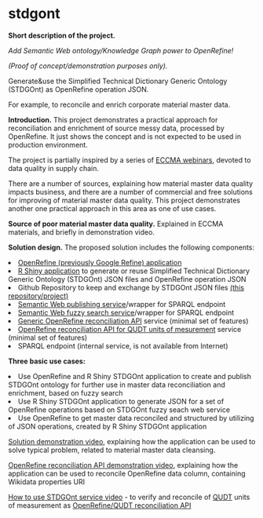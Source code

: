 # stdgont
<p><b>Short description of the project.</b>
<p><i>Add Semantic Web ontology/Knowledge Graph power to OpenRefine!</i>
<p><i>(Proof of concept/demonstration purposes only).</i>
<p>Generate&use the Simplified Technical Dictionary Generic Ontology (STDGOnt) as OpenRefine operation JSON.
<p>For example, to reconcile and enrich corporate material master data.

<p><b>Introduction.</b>
This project demonstrates a practical approach for reconciliation and enrichment of source messy data, processed by OpenRefine.
It just shows the concept and is not expected to be used in production environment.
<p>The project is partially inspired by a series of <a href="https://eccma.org/forms/webinar">ECCMA webinars</a>, devoted to data quality in supply chain.
<p>There are a number of sources, explaining how material master data quality impacts business, 
and there are a number of commercial and free solutions for improving of material master data quality.
This project demonstrates another one practical approach in this area as one of use cases.

<p><b>Source of poor material master data quality.</b>
Explained in ECCMA materials, and briefly in demonstration video.

<p><b>Solution design.</b>
The proposed solution includes the following components:
  <li> <a href="https://openrefine.org/">OpenRefine (previously Google Refine) application</a>
  <li> <a href="https://v1st.shinyapps.io/stdgont-app/">R Shiny application</a> to generate or reuse Simplified Technical Dictionary Generic Ontology (STDGOnt) JSON files and OpenRefine operation JSON 
<li> Github Repository to keep and exchange by STDGOnt JSON files <a href="https://github.com/v1st-git/stdgont/">(this repository/project)</a>
<li> <a href="https://stdgont.uk.to/stdgont-openrefine-api-post1data">Semantic Web publishing service</a>/wrapper for SPARQL endpoint 
<li> <a href="https://stdgont.uk.to/stdgont-fuzzy-search-api">Semantic Web fuzzy search service</a>/wrapper for SPARQL endpoint 
<li> <a href="https://stdgont.uk.to/stdgont-openrefine-single-recon-api">Generic OpenRefine reconciliation API</a> service (minimal set of features)
<li> <a href="https://stdgont.uk.to/stdgont-openrefine-qudt-recon-api">OpenRefine reconciliation API for QUDT units of mesurement</a> service (minimal set of features)
<li> SPARQL endpoint (internal service, is not available from Internet)

  <p><b>Three basic use cases:</b>
<li> Use OpenRefine and R Shiny STDGOnt application to create and publish STDGOnt ontology for further use in master data reconciliation and enrichment, based on fuzzy search
<li> Use R Shiny STDGOnt application to generate JSON for a set of OpenRefine operations based on STDGOnt fuzzy seach web service
<li> Use OpenRefine to get master data reconciled and structured by utilizing of JSON operations, created by R Shiny STDGOnt application

<p><a href="https://youtube.com/watch?v=Uqsrp04erfM&feature=share">Solution demonstration video</a>, explaining how the application can be used to solve typical problem, related to material master data cleansing.
<p><a href="https://youtu.be/NbZAMSR1XGc">OpenRefine reconciliation API demonstration video</a>, explaining how the application can be used to reconcile OpenRefine data column, containing Wikidata properties URI
  <p><a href="https://youtube.com/watch?v=oJi2rscsCE8&feature=share">How to use STDGOnt service video</a> - to verify and reconcile of <a href="http://linkedmodel.org/catalog/qudt/1.1/">QUDT</a> units of measurement as <a href="https://stdgont.uk.to/stdgont-openrefine-qudt-recon-api">OpenRefine/QUDT reconciliation API</a>

